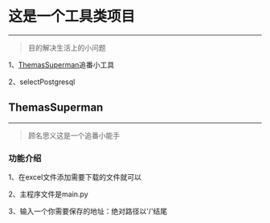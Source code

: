 # 这是一个工具类项目

------

> 目的解决生活上的小问题

1、[ThemasSuperman](/ThemasSuperman/main.py)追番小工具

2、selectPostgresql

## ThemasSuperman

------

> 顾名思义这是一个追番小能手

### 功能介绍

1、在excel文件添加需要下载的文件就可以

2、主程序文件是main.py

3、输入一个你需要保存的地址：绝对路径以'/'结尾
